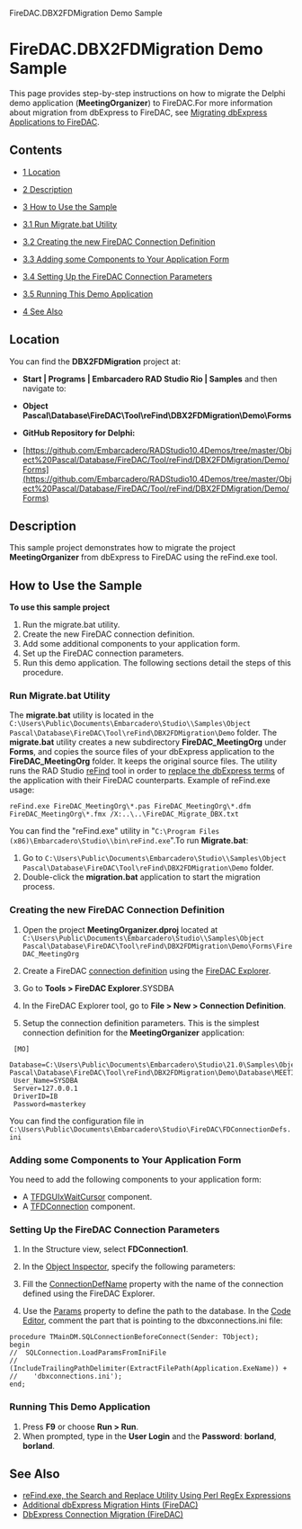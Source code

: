 FireDAC.DBX2FDMigration Demo Sample[]()
# FireDAC.DBX2FDMigration Demo Sample 


This page provides step-by-step instructions on how to migrate the Delphi demo application (**MeetingOrganizer**) to FireDAC.For more information about migration from dbExpress to FireDAC, see [Migrating dbExpress Applications to FireDAC](http://docwiki.embarcadero.com/RADStudio/en/Migrating_dbExpress_Applications_to_FireDAC).

## Contents



* [1 Location](#Location)
* [2 Description](#Description)
* [3 How to Use the Sample](#How_to_Use_the_Sample)

* [3.1 Run Migrate.bat Utility](#Run_Migrate.bat_Utility)
* [3.2 Creating the new FireDAC Connection Definition](#Creating_the_new_FireDAC_Connection_Definition)
* [3.3 Adding some Components to Your Application Form](#Adding_some_Components_to_Your_Application_Form)
* [3.4 Setting Up the FireDAC Connection Parameters](#Setting_Up_the_FireDAC_Connection_Parameters)
* [3.5 Running This Demo Application](#Running_This_Demo_Application)

* [4 See Also](#See_Also)


## Location 

You can find the **DBX2FDMigration** project at:
* **Start | Programs | Embarcadero RAD Studio Rio | Samples** and then navigate to:

* **Object Pascal\Database\FireDAC\Tool\reFind\DBX2FDMigration\Demo\Forms**

* **GitHub Repository for Delphi:**

* [https://github.com/Embarcadero/RADStudio10.4Demos/tree/master/Object%20Pascal/Database/FireDAC/Tool/reFind/DBX2FDMigration/Demo/Forms](https://github.com/Embarcadero/RADStudio10.4Demos/tree/master/Object%20Pascal/Database/FireDAC/Tool/reFind/DBX2FDMigration/Demo/Forms)

## Description 

This sample project demonstrates how to migrate the project **MeetingOrganizer** from dbExpress to FireDAC using the reFind.exe tool.
## How to Use the Sample 

**To use this sample project**
1.  Run the migrate.bat utility.
2.  Create the new FireDAC connection definition.
3.  Add some additional components to your application form.
4.  Set up the FireDAC connection parameters.
5.  Run this demo application.
The following sections detail the steps of this procedure. 
### Run Migrate.bat Utility 

The **migrate.bat** utility is located in the `C:\Users\Public\Documents\Embarcadero\Studio\\Samples\Object Pascal\Database\FireDAC\Tool\reFind\DBX2FDMigration\Demo` folder. The **migrate.bat** utility creates a new subdirectory **FireDAC_MeetingOrg** under **Forms**, and copies the source files of your dbExpress application to the **FireDAC_MeetingOrg** folder. It keeps the original source files.
The utility runs the RAD Studio [reFind](http://docwiki.embarcadero.com/RADStudio/en/reFind.exe,_the_Search_and_Replace_Utility_Using_Perl_RegEx_Expressions) tool in order to [replace the dbExpress terms](http://docwiki.embarcadero.com/RADStudio/en/dbExpress_Name_Counterparts_(FireDAC)) of the application with their FireDAC counterparts.
Example of reFind.exe usage:

```
reFind.exe FireDAC_MeetingOrg\*.pas FireDAC_MeetingOrg\*.dfm FireDAC_MeetingOrg\*.fmx /X:..\..\FireDAC_Migrate_DBX.txt

```

You can find the "reFind.exe" utility in "`C:\Program Files (x86)\Embarcadero\Studio\\bin\reFind.exe`".To run **Migrate.bat**: 

1.  Go to `C:\Users\Public\Documents\Embarcadero\Studio\\Samples\Object Pascal\Database\FireDAC\Tool\reFind\DBX2FDMigration\Demo` folder.
2.  Double-click the **migration.bat** application to start the migration process.

### Creating the new FireDAC Connection Definition 


1.  Open the project **MeetingOrganizer.dproj** located at `C:\Users\Public\Documents\Embarcadero\Studio\\Samples\Object Pascal\Database\FireDAC\Tool\reFind\DBX2FDMigration\Demo\Forms\FireDAC_MeetingOrg`
2.  Create a FireDAC [connection definition](http://docwiki.embarcadero.com/RADStudio/en/Defining_Connection_(FireDAC)) using the [FireDAC Explorer](http://docwiki.embarcadero.com/RADStudio/en/FDExplorer).

1.  Go to **Tools > FireDAC Explorer**.SYSDBA
2.  In the FireDAC Explorer tool, go to **File > New > Connection Definition**.
3.  Setup the connection definition parameters.
This is the simplest connection definition for the **MeetingOrganizer** application: 
```
 [MO]
 Database=C:\Users\Public\Documents\Embarcadero\Studio\21.0\Samples\Object Pascal\Database\FireDAC\Tool\reFind\DBX2FDMigration\Demo\Database\MEETINGORGANIZER.GDB
 User_Name=SYSDBA
 Server=127.0.0.1
 DriverID=IB
 Password=masterkey

```


You can find the configuration file in `C:\Users\Public\Documents\Embarcadero\Studio\FireDAC\FDConnectionDefs.ini`
### Adding some Components to Your Application Form 

You need to add the following components to your application form: 
*  A [TFDGUIxWaitCursor](http://docwiki.embarcadero.com/Libraries/en/FireDAC.Comp.UI.TFDGUIxWaitCursor) component.
*  A [TFDConnection](http://docwiki.embarcadero.com/Libraries/en/FireDAC.Comp.Client.TFDConnection) component.

### Setting Up the FireDAC Connection Parameters 


1.  In the Structure view, select **FDConnection1**.
2.  In the [Object Inspector](http://docwiki.embarcadero.com/RADStudio/en/Object_Inspector), specify the following parameters:

1.  Fill the [ConnectionDefName](http://docwiki.embarcadero.com/Libraries/en/FireDAC.Comp.Client.TFDConnection.ConnectionDefName) property with the name of the connection defined using the FireDAC Explorer.
2.  Use the [Params](http://docwiki.embarcadero.com/Libraries/en/FireDAC.Comp.Client.TFDCustomConnection.Params) property to define the path to the database.
In the [Code Editor](http://docwiki.embarcadero.com/RADStudio/en/Code_Editor), comment the part that is pointing to the dbxconnections.ini file:
```
procedure TMainDM.SQLConnectionBeforeConnect(Sender: TObject);
begin
//  SQLConnection.LoadParamsFromIniFile
//    (IncludeTrailingPathDelimiter(ExtractFilePath(Application.ExeName)) +
//    'dbxconnections.ini');
end;

```



### Running This Demo Application 


1.  Press **F9** or choose **Run > Run**.
2.  When prompted, type in the **User Login** and the **Password**: **borland**, **borland**.

## See Also 


* [reFind.exe, the Search and Replace Utility Using Perl RegEx Expressions](http://docwiki.embarcadero.com/RADStudio/en/reFind.exe,_the_Search_and_Replace_Utility_Using_Perl_RegEx_Expressions)
* [Additional dbExpress Migration Hints (FireDAC)](http://docwiki.embarcadero.com/RADStudio/en/Additional_dbExpress_Migration_Hints_(FireDAC))
* [DbExpress Connection Migration (FireDAC)](http://docwiki.embarcadero.com/RADStudio/en/DbExpress_Connection_Migration_(FireDAC))





